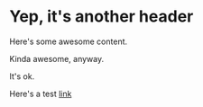 # Yep, it's another header
Here's some awesome content.

Kinda awesome, anyway.

It's ok.

Here's a test [link](whathappens.md)

